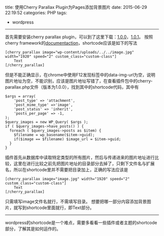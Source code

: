 title: 使用Cherry Parallax Plugin为Pages添加背景图片
date: 2015-06-29 22:19:52
categories: PHP
tags:
- wordpress
---

首先需要安装cherry parallax plugin，可以到了这里下载：[1.0.0](https://github.com/pioneer903/shirincafe/tree/6b817f6aa7f47b19f3b4c190c424994567ee8dbf/wp-content/plugins/cherry-parallax)，[1.0.1](https://github.com/happywithyou86/Wordpress_PCCO/tree/12728d462e992170f87b773c2caa78321bb67b76/wp-content/plugins/cherry-parallax)。
按照cherry framework的[documentaction](http://www.templatemonster.com/help/quick-start-guide/wordpress-themes/master/index_en.html#introduction)，shortcode应该是如下的写法
```
[cherry_parallax image="wp-content/uploads/../../image.jpg" width="1920" speed="2" custom_class="custom-class"]
	Text
[/cherry_parallax]
```

<!--more-->

但是不能正确显示，在chrome中使用F12发现标签中的data-img-url为空，说明图片地址为空，不能识别，应该是图片地址写错了，在查看插件包中的cherry-parallax.php文件（版本为1.0.0），找到其中的shortcode代码，其中有
```
$args = array(
    'post_type' => 'attachment',
    'post_mime_type' =>'image',
    'post_status' => 'inherit',
    'posts_per_page' => -1,
);
$query_images = new WP_Query( $args );
if ( $query_images->have_posts() ) {
  foreach ( $query_images->posts as $item) { 
    $filename = wp_basename($item->guid);
    if($image == $filename) $image_url = $item->guid;
  }
}
```
插件首先从数据库中读取特定类型的所有图片，然后与传递进来的图片地址进行比较，这里在进行比较之前先把图片地址的目录部分去掉了，只剩下文件名与扩展名，所以在shortcode里并不需要把目录加上，正确的写法应该是
```
[cherry_parallax image="image.jpg" width="1920" speed="2" custom_class="custom-class"]
	Text
[/cherry_parallax]
```
只需填写image文件名就行，不需填写目录。
想要把哪一部分内容添加背景图片，就写到shortcode里面就行，即Text部分。

---
wordpress的shortcode是一个难点，需要多看看一些插件或者主题的shortcode部分，了解其是如何运作的。